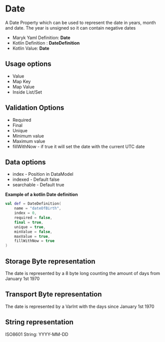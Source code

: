 # Date
A Date Property which can be used to represent the date in years, month and date. The 
year is unsigned so it can contain negative dates

- Maryk Yaml Definition: **Date**
- Kotlin Definition : **DateDefinition**
- Kotlin Value: **Date**


## Usage options
- Value
- Map Key
- Map Value
- Inside List/Set

## Validation Options
- Required
- Final
- Unique
- Minimum value
- Maximum value
- fillWithNow - if true it will set the date with the current UTC date

## Data options
- index - Position in DataModel 
- indexed - Default false
- searchable - Default true

**Example of a kotlin Date definition**
```kotlin
val def = DateDefinition(
    name = "dateOfBirth",
    index = 0,
    required = false,
    final = true,
    unique = true,
    minValue = false,
    maxValue = true,
    fillWithNow = true
)
```

## Storage Byte representation
The date is represented by a 8 byte long counting the amount of days from January 1st 1970

## Transport Byte representation
The date is represented by a VarInt with the days since January 1st 1970

## String representation
ISO8601 String: YYYY-MM-DD
